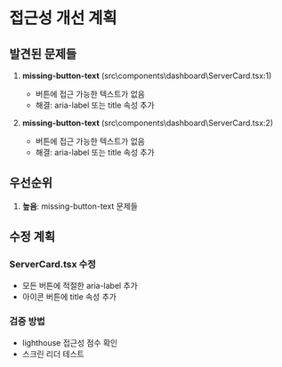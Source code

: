 # 접근성 개선 계획

## 발견된 문제들

1. **missing-button-text** (src\components\dashboard\ServerCard.tsx:1)

   - 버튼에 접근 가능한 텍스트가 없음
   - 해결: aria-label 또는 title 속성 추가

2. **missing-button-text** (src\components\dashboard\ServerCard.tsx:2)
   - 버튼에 접근 가능한 텍스트가 없음
   - 해결: aria-label 또는 title 속성 추가

## 우선순위

1. **높음**: missing-button-text 문제들

## 수정 계획

### ServerCard.tsx 수정

- 모든 버튼에 적절한 aria-label 추가
- 아이콘 버튼에 title 속성 추가

### 검증 방법

- lighthouse 접근성 점수 확인
- 스크린 리더 테스트
